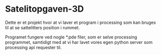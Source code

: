 # Satelitopgaven-3D
Dette er et projekt hvor at vi laver et program i processing som kan bruges til at se sattelitters position i rummet.

Programet fungere ved nogle \*.pde filer, som er selve processing programmet, samtidigt med at vi har lavet vores egen python server som processing api requester til.
